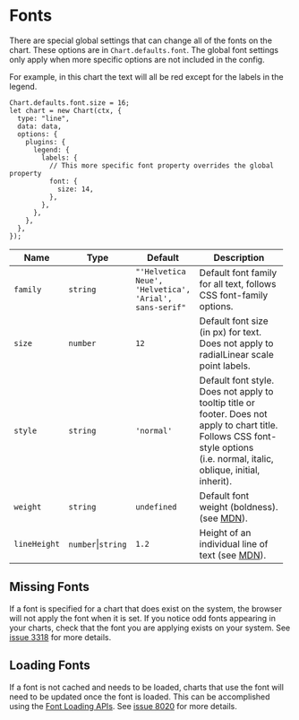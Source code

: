 Fonts
=====

There are special global settings that can change all of the fonts on the chart. These options are in `Chart.defaults.font`. The global font settings only apply when more specific options are not included in the config.

For example, in this chart the text will all be red except for the labels in the legend.

    Chart.defaults.font.size = 16;
    let chart = new Chart(ctx, {
      type: "line",
      data: data,
      options: {
        plugins: {
          legend: {
            labels: {
              // This more specific font property overrides the global property
              font: {
                size: 14,
              },
            },
          },
        },
      },
    });

<table style="width:97%;"><colgroup><col style="width: 4%" /><col style="width: 6%" /><col style="width: 20%" /><col style="width: 67%" /></colgroup><thead><tr class="header"><th>Name</th><th>Type</th><th>Default</th><th>Description</th></tr></thead><tbody><tr class="odd"><td><code>family</code></td><td><code>string</code></td><td><code>"'Helvetica Neue', 'Helvetica', 'Arial', sans-serif"</code></td><td>Default font family for all text, follows CSS font-family options.</td></tr><tr class="even"><td><code>size</code></td><td><code>number</code></td><td><code>12</code></td><td>Default font size (in px) for text. Does not apply to radialLinear scale point labels.</td></tr><tr class="odd"><td><code>style</code></td><td><code>string</code></td><td><code>'normal'</code></td><td>Default font style. Does not apply to tooltip title or footer. Does not apply to chart title. Follows CSS font-style options (i.e. normal, italic, oblique, initial, inherit).</td></tr><tr class="even"><td><code>weight</code></td><td><code>string</code></td><td><code>undefined</code></td><td>Default font weight (boldness). (see <a href="https://developer.mozilla.org/en-US/docs/Web/CSS/font-weight">MDN</a>).</td></tr><tr class="odd"><td><code>lineHeight</code></td><td><code>number</code>|<code>string</code></td><td><code>1.2</code></td><td>Height of an individual line of text (see <a href="https://developer.mozilla.org/en-US/docs/Web/CSS/line-height">MDN</a>).</td></tr></tbody></table>

Missing Fonts
-------------

If a font is specified for a chart that does exist on the system, the browser will not apply the font when it is set. If you notice odd fonts appearing in your charts, check that the font you are applying exists on your system. See [issue 3318](https://github.com/chartjs/Chart.js/issues/3318) for more details.

Loading Fonts
-------------

If a font is not cached and needs to be loaded, charts that use the font will need to be updated once the font is loaded. This can be accomplished using the [Font Loading APIs](https://developer.mozilla.org/en-US/docs/Web/API/CSS_Font_Loading_API). See [issue 8020](https://github.com/chartjs/Chart.js/issues/8020) for more details.
